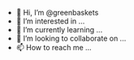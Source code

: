 - 👋 Hi, I’m @greenbaskets
- 👀 I’m interested in ...
- 🌱 I’m currently learning ...
- 💞️ I’m looking to collaborate on ...
- 📫 How to reach me ...

<!---
greenbaskets/greenbaskets is a ✨ special ✨ repository because its `README.md` (this file) appears on your GitHub profile.
You can click the Preview link to take a look at your changes.
--->
